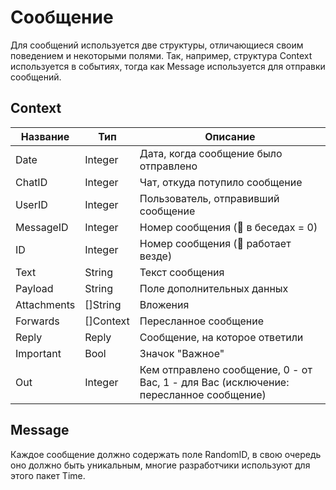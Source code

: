 # Сообщение
Для сообщений используется две структуры, отличающиеся своим поведением и некоторыми полями. Так, например, структура Context используется в событиях, тогда как Message используется для отправки сообщений.
## Context
 Название |   Тип   | Описание
 -------- | ------- | ----------
 Date     | Integer | Дата, когда сообщение было отправлено
 ChatID   | Integer | Чат, откуда потупило сообщение
 UserID   | Integer | Пользователь, отправивший сообщение
MessageID | Integer | Номер сообщения (🏐 в беседах = 0)
 ID       | Integer | Номер сообщения (🎾 работает везде)
 Text     | String  | Текст сообщения
 Payload  | String  | Поле дополнительных данных
 Attachments  | []String  | Вложения
 Forwards  | []Context    | Пересланное сообщение
 Reply     | Reply        | Сообщение, на которое ответили
 Important | Bool         | Значок "Важное"
 Out     | Integer    | Кем отправлено сообщение, 0 - от Вас, 1 - для Вас (исключение: пересланное сообщение)
## Message
Каждое сообщение должно содержать поле RandomID, в свою очередь оно должно быть уникальным, многие разработчики используют для этого пакет Time.
